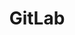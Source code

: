 ---
description: GitLab is a complete open-source DevOps platform, delivered as a single
  application, fundamentally changing the way Development, Security, and Ops teams
  collaborate and build software. From idea to production, GitLab helps teams improve
  cycle time from weeks to minutes, reduce development process costs and decrease
  time to market while increasing developer productivity.
layout: stand
logo: stands/gitlab/logo.png
new_this_year: "Since our last FOSDEM, we have had 12 major releases.\r\nSome of the\
  \ new features are: \r\n- Introducing new Integration Management\r\n- Opening up\
  \ 18 internal projects like the Dependency Proxy\r\n- Introducing accessibility\
  \ testing in GitLab\r\n- Building Meltano, an open-source platform for ELT pipelines\r\
  \n\r\nAnd more!\r\nMore details can be found here: https://about.gitlab.com/releases/categories/releases/\r\
  \nThe planning issue for FOSDEM: https://gitlab.com/gitlab-com/marketing/community-relations/contributor-program/general/-/issues/54"
showcase: "People visiting our stand will have the opportunity to meet GitLab members\
  \ and fellow Community members, discuss new features, address questions, issues,\
  \ or hang out.\r\nNo prior experience using GitLab is needed, and people who are\
  \ looking towards new contribution opportunities are more than welcome."
themes:
- Developer environment
title: GitLab
website: https://www.gitlab.com
---